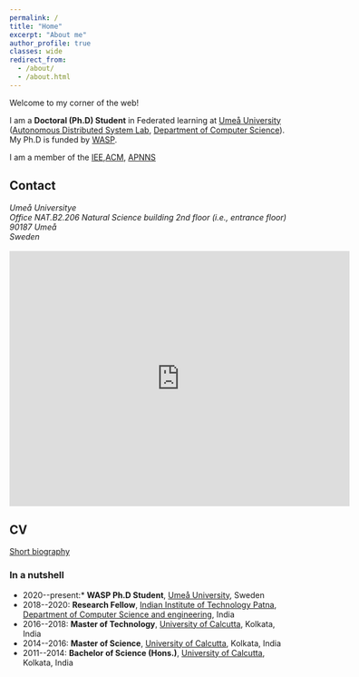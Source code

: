 ```yaml
---
permalink: /
title: "Home"
excerpt: "About me"
author_profile: true
classes: wide
redirect_from: 
  - /about/
  - /about.html
---
```


Welcome to my corner of the web!

I am a **Doctoral (Ph.D) Student** in Federated learning at [Umeå University](https://www.umu.se/en/) ([Autonomous Distributed System Lab](https://www.umu.se/en/research/groups/autonomous-distributed-systems-lab/), [Department of Computer Science](https://www.umu.se/en/department-of-computing-science/)). My Ph.D is funded by [WASP](https://wasp-sweden.org/).

I am a member of the [IEE](),[ACM](), [APNNS]()


## Contact

<address>
  Umeå Universitye<br />Office NAT.B2.206 Natural Science building 2nd floor (i.e., entrance floor)  <br />90187 Umeå <br /> Sweden
</address>
<br>
<!-- ([see on Google Maps](63.819928924827565, 20.307784986027702)) -->

<iframe src="https://www.google.com/maps/place/Ume%C3%A5+University+Department+of+Science+and+Mathematics+Education/@63.8201313,20.3066155,18z/data=!3m1!5s0x467c5afc66f6c689:0xa764d29a0128a25!4m5!3m4!1s0x467c5afc505d2c93:0xe6eea1a12e8a0f10!8m2!3d63.8199444!4d20.3078048" width="600" height="450" frameborder="0" style="border:0;" allowfullscreen="" aria-hidden="false" tabindex="0"></iframe>


<!-- I obtained M.Tech in Computer Science and Engineering in 2018 from [University of Calcutta](http://www.caluniv.ac.in/), [Department of Computer Science and Engineering](https://www.caluniv.ac.in/academic/Compsc.html) under the supervision of [Prof. Nabendu Chaki]([http://www.lsta.upmc.fr/biau.html](https://research.caluniv.ac.in/researcher/nabendu-chaki)). Prior to that, I obtained M.Sc in Computer and Information Science in 2016 from University of Calcutta, Department of Computer Science and Engineering. I obtained Bachelor of Computer Science (Honours) in 2014 from St.Xavier's College (Autonomous), Kolkata.
 -->

<!-- My main line of research is in statistical machine learning. I am primarily interested in the design, analysis and implementation of statistical learning methods for high dimensional problems. My interests include (but are not limited to): PAC-Bayesian theory, sparsity and high-dimensional statistics, optimisation theory, statistical learning theory, non-negative matrix factorisation, aggregation of estimators and classifiers, MCMC algorithms, (un)supervised learning, online clustering, concentration inequalities... -->


## CV

<!-- Full CV (soon available [here](#)) -->

[Short biography](files/biography.txt)


### In a nutshell

- 2020--present:* **WASP Ph.D Student**, [Umeå University](https://www.umu.se), Sweden
- 2018--2020: **Research Fellow**, [Indian Institute of Technology Patna](https://www.iitp.ac.in), [Department of Computer Science and engineering](), India
- 2016--2018: **Master of Technology**, [University of Calcutta](http://www.caluniv.ac.in/), Kolkata, India
- 2014--2016: **Master of Science**, [University of Calcutta](http://www.caluniv.ac.in/), Kolkata, India
- 2011--2014: **Bachelor of Science (Hons.)**, [University of Calcutta](http://www.caluniv.ac.in/), Kolkata, India
